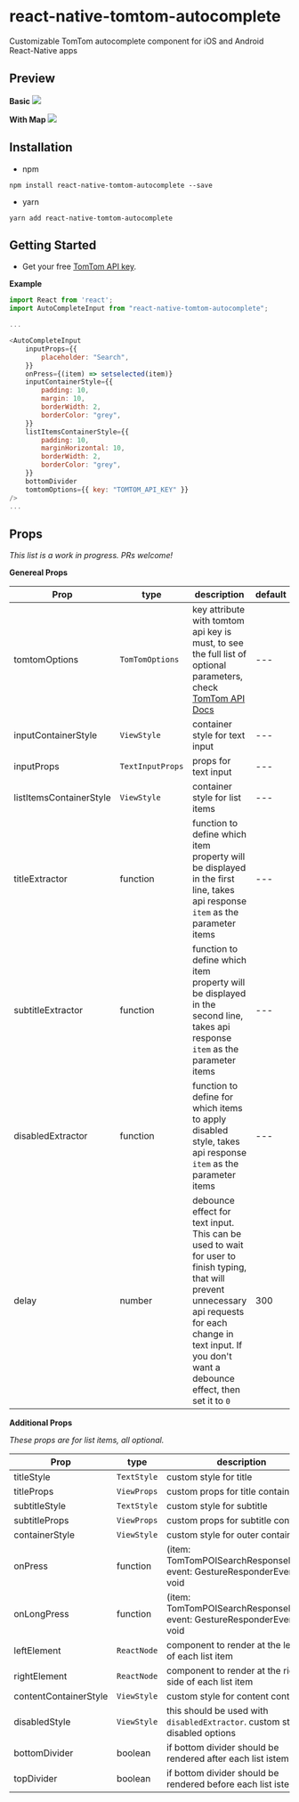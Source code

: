 # react-native-tomtom-autocomplete

Customizable TomTom autocomplete component for iOS and Android React-Native apps

## Preview

**Basic**
![](https://raw.githubusercontent.com/pROFESOR11/react-native-tomtom-autocomplete/master/assets/basic.gif)

**With Map**
![](https://raw.githubusercontent.com/pROFESOR11/react-native-tomtom-autocomplete/master/assets/withMap.gif)

## Installation

- npm

```
npm install react-native-tomtom-autocomplete --save
```

- yarn

```
yarn add react-native-tomtom-autocomplete
```

## Getting Started

- Get your free [TomTom API key](https://developer.tomtom.com/).

**Example**

```js
import React from 'react';
import AutoCompleteInput from "react-native-tomtom-autocomplete";

...

<AutoCompleteInput
    inputProps={{
        placeholder: "Search",
    }}
    onPress={(item) => setselected(item)}
    inputContainerStyle={{
        padding: 10,
        margin: 10,
        borderWidth: 2,
        borderColor: "grey",
    }}
    listItemsContainerStyle={{
        padding: 10,
        marginHorizontal: 10,
        borderWidth: 2,
        borderColor: "grey",
    }}
    bottomDivider
    tomtomOptions={{ key: "TOMTOM_API_KEY" }}
/>
...
```

## Props

_This list is a work in progress. PRs welcome!_

**Genereal Props**

| Prop                    | type             | description                                                                                                                                                                                                           | default | required |
| ----------------------- | ---------------- | --------------------------------------------------------------------------------------------------------------------------------------------------------------------------------------------------------------------- | ------- | -------- |
| tomtomOptions           | `TomTomOptions`  | key attribute with tomtom api key is must, to see the full list of optional parameters, check [TomTom API Docs](https://developer.tomtom.com/search-api/search-api-documentation-search/fuzzy-search)                 | ---     | true     |
| inputContainerStyle     | `ViewStyle`      | container style for text input                                                                                                                                                                                        | ---     | false    |
| inputProps              | `TextInputProps` | props for text input                                                                                                                                                                                                  | ---     | false    |
| listItemsContainerStyle | `ViewStyle`      | container style for list items                                                                                                                                                                                        | ---     | false    |
| titleExtractor          | function         | function to define which item property will be displayed in the first line, takes api response `item` as the parameter items                                                                                          | ---     | false    |
| subtitleExtractor       | function         | function to define which item property will be displayed in the second line, takes api response `item` as the parameter items                                                                                         | ---     | false    |
| disabledExtractor       | function         | function to define for which items to apply disabled style, takes api response `item` as the parameter items                                                                                                          | ---     | false    |
| delay                   | number           | debounce effect for text input. This can be used to wait for user to finish typing, that will prevent unnecessary api requests for each change in text input. If you don't want a debounce effect, then set it to `0` | 300     | false    |

**Additional Props**

_These props are for list items, all optional._

| Prop                  | type        | description                                                                     |
| --------------------- | ----------- | ------------------------------------------------------------------------------- |
| titleStyle            | `TextStyle` | custom style for title                                                          |
| titleProps            | `ViewProps` | custom props for title container                                                |
| subtitleStyle         | `TextStyle` | custom style for subtitle                                                       |
| subtitleProps         | `ViewProps` | custom props for subtitle container                                             |
| containerStyle        | `ViewStyle` | custom style for outer container                                                |
| onPress               | function    | (item: TomTomPOISearchResponseResult, event: GestureResponderEvent) => void     |
| onLongPress           | function    | (item: TomTomPOISearchResponseResult, event: GestureResponderEvent) => void     |
| leftElement           | `ReactNode` | component to render at the left side of each list item                          |
| rightElement          | `ReactNode` | component to render at the right side of each list item                         |
| contentContainerStyle | `ViewStyle` | custom style for content container                                              |
| disabledStyle         | `ViewStyle` | this should be used with `disabledExtractor`. custom style for disabled options |
| bottomDivider         | boolean     | if bottom divider should be rendered after each list istem                      |
| topDivider            | boolean     | if bottom divider should be rendered before each list istem                     |
